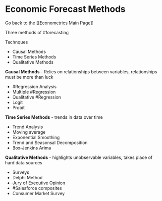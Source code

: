 # Economic Forecast Methods

Go back to the [[Econometrics Main Page]]

Three methods of #forecasting

Technques
- Causal Methods
- Time Series Methods
- Qualitative Methods

**Causal Methods** - Relies on relationships between variables, relationships must be more than luck
- #Regression Analysis
- Multiple #Regression
- Qualitative #Regression
- Logit
- Probit


**Time Series Methods** - trends in data over time
- Trend Analysis
- Moving average
- Exponential Smoothing
- Trend and Seasonsal Decomposition
- Box-Jenkins Arima


**Qualitative Methods** - highlights unobservable variables, takes place of hard data sources
- Surveys
- Delphi Method
- Jury of Executive Opinion
- #Salesforce composites
- Consumer Market Survey

